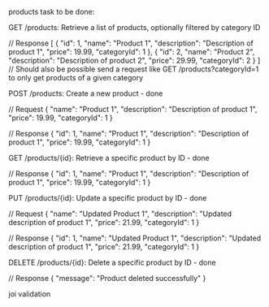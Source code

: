 products task to be done:

GET /products: Retrieve a list of products, optionally filtered by category ID

// Response
[
{
"id": 1,
"name": "Product 1",
"description": "Description of product 1",
"price": 19.99,
"categoryId": 1
},
{
"id": 2,
"name": "Product 2",
"description": "Description of product 2",
"price": 29.99,
"categoryId": 2
}
]
// Should also be possible send a request like GET /products?categoryId=1 to only get products of a given category

POST /products: Create a new product - done

// Request
{
"name": "Product 1",
"description": "Description of product 1",
"price": 19.99,
"categoryId": 1
}

// Response
{
"id": 1,
"name": "Product 1",
"description": "Description of product 1",
"price": 19.99,
"categoryId": 1
}

GET /products/{id}: Retrieve a specific product by ID - done

// Response
{
"id": 1,
"name": "Product 1",
"description": "Description of product 1",
"price": 19.99,
"categoryId": 1
}

PUT /products/{id}: Update a specific product by ID - done

// Request
{
"name": "Updated Product 1",
"description": "Updated description of product 1",
"price": 21.99,
"categoryId": 1
}

// Response
{
"id": 1,
"name": "Updated Product 1",
"description": "Updated description of product 1",
"price": 21.99,
"categoryId": 1
}

DELETE /products/{id}: Delete a specific product by ID - done

// Response
{
"message": "Product deleted successfully"
}

joi validation

